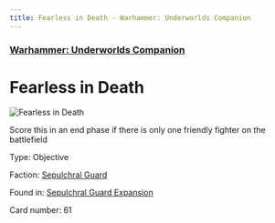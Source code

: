 ```yaml
---
title: Fearless in Death - Warhammer: Underworlds Companion
---
```


### [Warhammer: Underworlds Companion](https://guidokessels.github.io/wh-underworlds)

  

# Fearless in Death

![Fearless in Death](https://warhammerunderworlds.com/wp-content/uploads/sites/6/2017/12/061_ENG-Fearless-in-Death.png)

Score this in an end phase if there is only one friendly fighter on the battlefield

Type: Objective

Faction: [Sepulchral Guard](https://guidokessels.github.io/wh-underworlds/factions/sepulchral-guard)

Found in: [Sepulchral Guard Expansion](https://guidokessels.github.io/wh-underworlds/locations/sepulchral-guard-expansion)

Card number: 61
